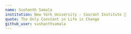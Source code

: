 ```yaml
---
name: Sushanth Samala
institution: New York University - Courant Institute 🚩
quote: The Only Constant in Life is Change
github_user: sushanthsamala
---
```

